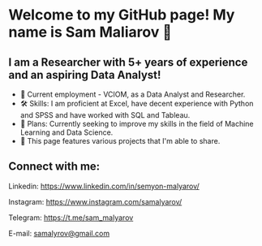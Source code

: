 # Welcome to my GitHub page! My name is Sam Maliarov 👋

## I am a Researcher with 5+ years of experience and an aspiring Data Analyst!
- 💬 Current employment - VCIOM, as a Data Analyst and Researcher.
- 🛠️ Skills: I am proficient at Excel, have decent experience with Python and SPSS and have worked with SQL and Tableau.
- 🤖 Plans: Currently seeking to improve my skills in the field of Machine Learning and Data Science.
- 💾 This page features various projects that I'm able to share.

## Connect with me:
Linkedin: https://www.linkedin.com/in/semyon-malyarov/

Instagram: https://www.instagram.com/samalyarov/

Telegram: https://t.me/sam_malyarov

E-mail: samalyrov@gmail.com





